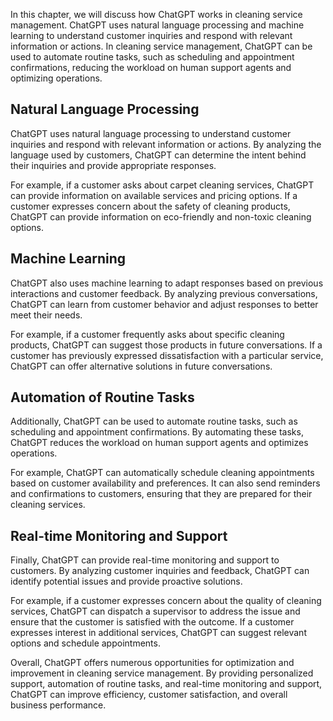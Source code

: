 

In this chapter, we will discuss how ChatGPT works in cleaning service management. ChatGPT uses natural language processing and machine learning to understand customer inquiries and respond with relevant information or actions. In cleaning service management, ChatGPT can be used to automate routine tasks, such as scheduling and appointment confirmations, reducing the workload on human support agents and optimizing operations.

Natural Language Processing
---------------------------

ChatGPT uses natural language processing to understand customer inquiries and respond with relevant information or actions. By analyzing the language used by customers, ChatGPT can determine the intent behind their inquiries and provide appropriate responses.

For example, if a customer asks about carpet cleaning services, ChatGPT can provide information on available services and pricing options. If a customer expresses concern about the safety of cleaning products, ChatGPT can provide information on eco-friendly and non-toxic cleaning options.

Machine Learning
----------------

ChatGPT also uses machine learning to adapt responses based on previous interactions and customer feedback. By analyzing previous conversations, ChatGPT can learn from customer behavior and adjust responses to better meet their needs.

For example, if a customer frequently asks about specific cleaning products, ChatGPT can suggest those products in future conversations. If a customer has previously expressed dissatisfaction with a particular service, ChatGPT can offer alternative solutions in future conversations.

Automation of Routine Tasks
---------------------------

Additionally, ChatGPT can be used to automate routine tasks, such as scheduling and appointment confirmations. By automating these tasks, ChatGPT reduces the workload on human support agents and optimizes operations.

For example, ChatGPT can automatically schedule cleaning appointments based on customer availability and preferences. It can also send reminders and confirmations to customers, ensuring that they are prepared for their cleaning services.

Real-time Monitoring and Support
--------------------------------

Finally, ChatGPT can provide real-time monitoring and support to customers. By analyzing customer inquiries and feedback, ChatGPT can identify potential issues and provide proactive solutions.

For example, if a customer expresses concern about the quality of cleaning services, ChatGPT can dispatch a supervisor to address the issue and ensure that the customer is satisfied with the outcome. If a customer expresses interest in additional services, ChatGPT can suggest relevant options and schedule appointments.

Overall, ChatGPT offers numerous opportunities for optimization and improvement in cleaning service management. By providing personalized support, automation of routine tasks, and real-time monitoring and support, ChatGPT can improve efficiency, customer satisfaction, and overall business performance.
